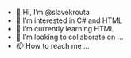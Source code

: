 - 👋 Hi, I’m @slavekrouta
- 👀 I’m interested in C# and HTML
- 🌱 I’m currently learning HTML
- 💞️ I’m looking to collaborate on ...
- 📫 How to reach me ...

<!---
slavekrouta/slavekrouta is a ✨ special ✨ repository because its `README.md` (this file) appears on your GitHub profile.
You can click the Preview link to take a look at your changes.
--->
